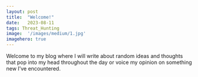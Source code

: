```yaml
---
layout:	post
title:	"Welcome!"
date:	2023-08-11
tags: Threat_Hunting
image:  '/images/medium/1.jpg'
imagehero: true
---
```


Welcome to my blog where I will write about random ideas and thoughts that pop into my head throughout the day or voice my opinion on something new I’ve encountered.
